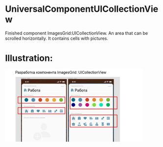 # UniversalComponentUICollectionView
Finished сomponent ImagesGrid:UICollectionView. An area that can be scrolled horizontally. It contains cells with pictures.

# Illustration:
<img src="https://github.com/asapnastya/UniversalComponentUICollectionView/blob/main/illustration.jpeg" width="450">
